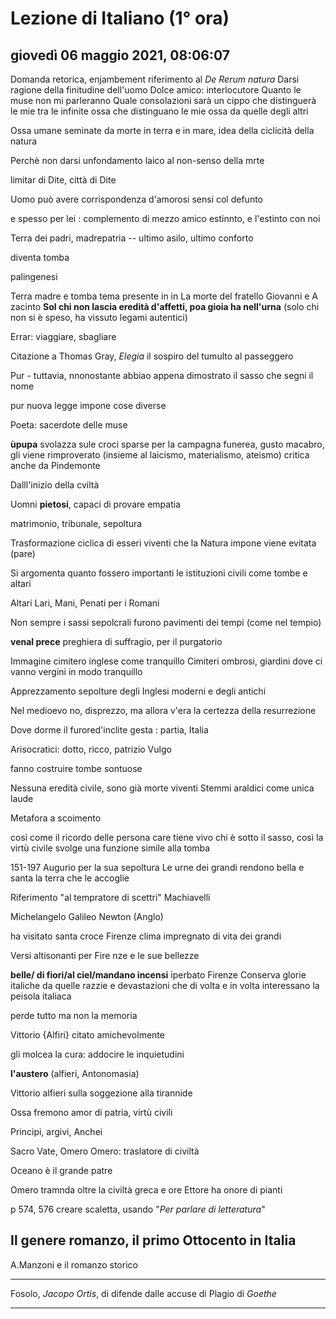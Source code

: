 # Lezione di Italiano (1° ora)

## giovedì 06 maggio 2021, 08:06:07

Domanda retorica, enjambement
riferimento al *De Rerum natura*
Darsi ragione della finitudine dell'uomo 
Dolce amico: interlocutore
Quanto le muse non mi parleranno 
Quale consolazioni sarà un cippo che distinguerà le mie tra le infinite ossa che distinguano le mie ossa da quelle degli altri

Ossa umane seminate da morte in terra e in mare, idea della ciclicità della natura

Perchè non darsi unfondamento laico al non-senso della mrte

limitar di Dite, città di Dite

Uomo può avere corrispondenza d'amorosi sensi col defunto

e spesso  per lei : complemento di mezzo
amico estinnto, e l'estinto con noi

Terra dei padri, madrepatria -- ultimo asilo, ultimo conforto

diventa tomba

palingenesi

Terra  madre e tomba
tema presente in 
in La morte del fratello Giovanni e A zacinto
**Sol chi non lascia eredità d'affetti, poa gioia ha nell'urna** (solo chi non si è speso, ha vissuto legami autentici)

Errar: viaggiare, sbagliare

Citazione a Thomas Gray, *Elegia*
il sospiro del tumulto al passeggero


Pur - tuttavia, nnonostante abbiao appena dimostrato il sasso che segni il nome

pur nuova legge impone cose diverse

Poeta: sacerdote delle muse

**ùpupa** svolazza sule croci sparse per la campagna funerea, gusto macabro, gli viene rimproverato (insieme al laicismo, materialismo, ateismo)
critica anche da Pindemonte

Dalll'inizio della cviltà

Uomni **pietosi**, capaci di provare empatia

matrimonio, tribunale, sepoltura

Trasformazione ciclica di esseri viventi che la Natura impone viene evitata (pare)

Si argomenta quanto fossero importanti le istituzioni civili come tombe e altari

Altari
Lari, Mani, Penati   per i Romani

Non sempre i sassi sepolcrali furono pavimenti dei tempi (come nel tempio)


**venal prece**  preghiera di suffragio, per il purgatorio



Immagine cimitero inglese come tranquillo
Cimiteri ombrosi, giardini dove ci vanno vergini in modo tranquillo


Apprezzamento sepolture degli Inglesi moderni e degli antichi

Nel medioevo no, disprezzo, ma allora v'era la certezza della resurrezione

Dove dorme il furored'inclite gesta : partia, Italia

Arisocratici: dotto, ricco, patrizio Vulgo

fanno costruire tombe sontuose

Nessuna eredità civile, sono già morte viventi
Stemmi araldici come unica laude

Metafora a scoimento

così come il ricordo delle persona care tiene vivo chi è sotto il sasso, così la virtù civile  svolge una funzione simile alla tomba
 
 151-197
 Augurio per la sua sepoltura
Le urne dei grandi rendono bella e santa la terra che le accoglie

Riferimento "al tempratore di scettri" 
Machiavelli

Michelangelo
Galileo
Newton (Anglo)

ha visitato santa croce
Firenze
clima impregnato di vita dei grandi

Versi altisonanti per Fire nze e le sue bellezze

**belle/ di fiori/al ciel/mandano incensi**
iperbato
Firenze
Conserva glorie italiche da quelle razzie e devastazioni che di volta e in volta interessano la peisola italiaca

perde tutto ma non la memoria

Vittorio {Alfiri} citato amichevolmente

gli molcea la cura: addocire le inquietudini

**l'austero** (alfieri, Antonomasia)

Vittorio alfieri sulla soggezione alla tirannide

Ossa fremono amor di patria, virtù civili

Principi, argivi, Anchei 

Sacro Vate, Omero
Omero: traslatore di civiltà

Oceano è il grande patre

Omero tramnda oltre la civiltà greca e ore Ettore ha onore di pianti

p 574, 576
creare scaletta, usando "*Per parlare di letteratura*"

## Il genere romanzo, il primo Ottocento in Italia

A.Manzoni e il romanzo storico

---
Fosolo, *Jacopo Ortis*, di difende dalle accuse di Plagio di *Goethe*

---


<!--stackedit_data:
eyJoaXN0b3J5IjpbLTU2NTg4NDMzMSwxNTAwNDI3MzU4XX0=
-->